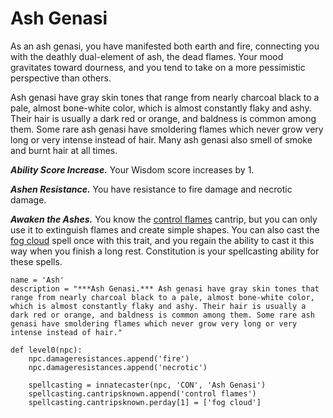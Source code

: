 # Ash Genasi
As an ash genasi, you have manifested both earth and fire, connecting you with the deathly dual-element of ash, the dead flames. Your mood gravitates toward dourness, and you tend to take on a more pessimistic perspective than others.

Ash genasi have gray skin tones that range from nearly charcoal black to a pale, almost bone-white color, which is almost constantly flaky and ashy. Their hair is usually a dark red or orange, and baldness is common among them. Some rare ash genasi have smoldering flames which never grow very long or very intense instead of hair. Many ash genasi also smell of smoke and burnt hair at all times.

***Ability Score Increase.*** Your Wisdom score increases by 1.

***Ashen Resistance.*** You have resistance to fire damage and necrotic damage.

***Awaken the Ashes.*** You know the [control flames](../../Magic/Spells/control-flames.md) cantrip, but you can only use it to extinguish flames and create simple shapes. You can also cast the [fog cloud](../../Magic/Spells/fog-cloud.md) spell once with this trait, and you regain the ability to cast it this way when you finish a long rest. Constitution is your spellcasting ability for these spells.

```
name = 'Ash'
description = "***Ash Genasi.*** Ash genasi have gray skin tones that range from nearly charcoal black to a pale, almost bone-white color, which is almost constantly flaky and ashy. Their hair is usually a dark red or orange, and baldness is common among them. Some rare ash genasi have smoldering flames which never grow very long or very intense instead of hair."

def level0(npc):
    npc.damageresistances.append('fire')
    npc.damageresistances.append('necrotic')

    spellcasting = innatecaster(npc, 'CON', 'Ash Genasi')
    spellcasting.cantripsknown.append('control flames')
    spellcasting.cantripsknown.perday[1] = ['fog cloud']
```
